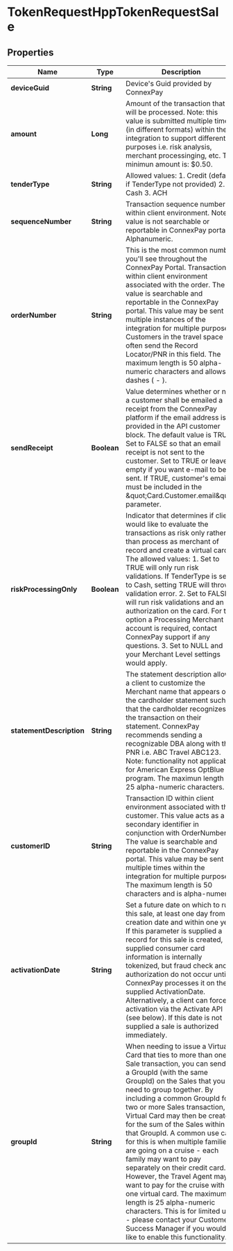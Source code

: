 

# TokenRequestHppTokenRequestSale


## Properties

| Name | Type | Description | Notes |
|------------ | ------------- | ------------- | -------------|
|**deviceGuid** | **String** | Device&#39;s Guid provided by ConnexPay |  |
|**amount** | **Long** | Amount of the transaction that will be processed. Note: this value is submitted multiple times (in different formats) within the integration to support different purposes i.e. risk analysis, merchant processinging, etc.  The minimun amount is: $0.50. |  |
|**tenderType** | **String** | Allowed values:  1. Credit (default if TenderType not provided) 2. Cash 3. ACH |  [optional] |
|**sequenceNumber** | **String** | Transaction sequence number within client environment. Note: value is not searchable or reportable in ConnexPay portal.  Alphanumeric. |  [optional] |
|**orderNumber** | **String** | This is the most common number you&#39;ll see throughout the ConnexPay Portal.  Transaction ID within client environment associated with the order. The value is searchable and reportable in the ConnexPay portal. This value may be sent in multiple instances of the integration for multiple purposes. Customers in the travel space often send the Record Locator/PNR in this field.  The maximum length is 50 alpha-numeric characters and allows dashes ( - ). |  [optional] |
|**sendReceipt** | **Boolean** | Value determines whether or not a customer shall be emailed a receipt from the ConnexPay platform if the email address is provided in the API customer block. The default value is TRUE. Set to FALSE so that an email receipt is not sent to the customer. Set to TRUE or leave empty if you want e-mail to be sent. If TRUE, customer&#39;s email must be included in the \&quot;Card.Customer.email\&quot; parameter. |  [optional] |
|**riskProcessingOnly** | **Boolean** | Indicator that determines if client would like to evaluate the transactions as risk only rather than process as merchant of record and create a virtual card. The allowed values:  1. Set to TRUE will only run risk validations. If TenderType is set to Cash, setting TRUE will throw a validation error.  2. Set to FALSE will run risk validations and an authorization on the card. For this option a Processing Merchant account is required, contact ConnexPay support if any questions.  3. Set to NULL and your Merchant Level settings would apply. |  [optional] |
|**statementDescription** | **String** | The statement description allows a client to customize the Merchant name that appears on the cardholder statement such that the cardholder recognizes the transaction on their statement. ConnexPay recommends sending a recognizable DBA along with the PNR i.e. ABC Travel ABC123. Note: functionality not applicable for American Express OptBlue program.  The maximun length is 25 alpha-numeric characters. |  [optional] |
|**customerID** | **String** | Transaction ID within client environment associated with the customer. This value acts as a secondary identifier in conjunction with OrderNumber. The value is searchable and reportable in the ConnexPay portal. This value may be sent in multiple times within the integration for multiple purposes.  The maximum length is 50 characters and is alpha-numeric. |  [optional] |
|**activationDate** | **String** | Set a future date on which to run this sale, at least one day from creation date and within one year. If this parameter is supplied a record for this sale is created, supplied consumer card information is internally tokenized, but fraud check and authorization do not occur until ConnexPay processes it on the supplied ActivationDate. Alternatively, a client can force activation via the Activate API (see below). If this date is not supplied a sale is authorized immediately. |  [optional] |
|**groupId** | **String** | When needing to issue a Virtual Card that ties to more than one Sale transaction, you can send in a GroupId (with the same GroupId) on the Sales that you need to group together. By including a common GroupId for two or more Sales transaction, a Virtual Card may then be created for the sum of the Sales within that GroupId.  A common use case for this is when multiple families are going on a cruise - each family may want to pay separately on their credit card. However, the Travel Agent may want to pay for the cruise with one virtual card.  The maximum length is 25 alpha-numeric characters.  This is for limited use - please contact your Customer Success Manager if you would like to enable this functionality. |  [optional] |



